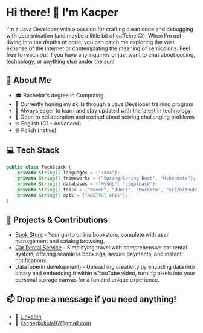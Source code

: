 # Hi there! 👋 I'm Kacper


I'm a Java Developer with a passion for crafting clean code and debugging with determination (and maybe a little bit of caffeine 😉). When I'm not diving into the depths of code, you can catch me exploring the vast expanse of the internet or contemplating the meaning of semicolons. Feel free to reach out if you have any inquiries or just want to chat about coding, technology, or anything else under the sun!

## 🚀 About Me

- 🎓 Bachelor's degree in Computing
- 💼 Currently honing my skills through a Java Developer training program
- 🌱 Always eager to learn and stay updated with the latest in technology
- 🤝 Open to collaboration and excited about solving challenging problems
- 🌐 English (C1 - Advanced)
- 🌐 Polish (native)

## 💻 Tech Stack

```java
public class TechStack {
    private String[] languages = {"Java"};
    private String[] frameworks = {"Spring/Spring Boot", "Hibernate"};
    private String[] databases = {"MySQL", "Liquibase"};
    private String[] tools = {"Maven", "JUnit", "Mockito", "Git/GitHub", "Docker", "AWS", "IntelliJ IDEA"};
    private String[] apis = {"RESTful APIs"};
}
```

## 🚀 Projects & Contributions

- [Book Store](https://github.com/kacper-kukula/book-store) - Your go-to online bookstore, complete with user management and catalog browsing.
- [Car Rental Service](https://github.com/kacper-kukula/car-rental) - Simplifying travel with comprehensive car rental system, offering seamless bookings, secure payments, and instant notifications.
- DataTube(in development) - Unleashing creativity by encoding data into binary and embedding it within a YouTube video, turning pixels into your personal storage canvas for a fun and unique experience.

## 📫 Drop me a message if you need anything!

- 💼 [LinkedIn](https://www.linkedin.com/in/kukulakacper/)
- 📧 kacperkukula97@gmail.com
